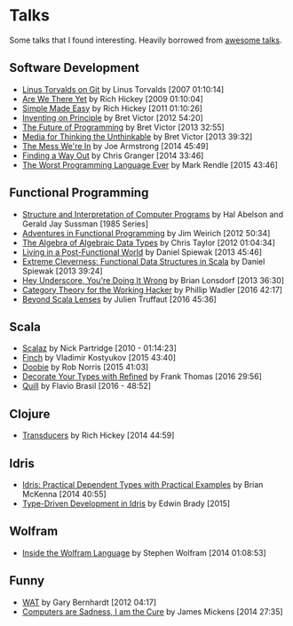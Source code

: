 # Talks

Some talks that I found interesting. Heavily borrowed from [awesome talks](https://github.com/JanVanRyswyck/awesome-talks).

## Software Development

- [Linus Torvalds on Git](https://www.youtube.com/watch?v=4XpnKHJAok8) by Linus Torvalds [2007 01:10:14]
- [Are We There Yet](https://www.infoq.com/presentations/Are-We-There-Yet-Rich-Hickey) by Rich Hickey [2009 01:10:04]
- [Simple Made Easy](https://www.infoq.com/presentations/Simple-Made-Easy) by Rich Hickey [2011 01:10:26]
- [Inventing on Principle](https://vimeo.com/36579366) by Bret Victor [2012 54:20]
- [The Future of Programming](https://vimeo.com/71278954) by Bret Victor [2013 32:55]
- [Media for Thinking the Unthinkable](http://worrydream.com/MediaForThinkingTheUnthinkable/) by Bret Victor [2013 39:32]
- [The Mess We're In](https://www.youtube.com/watch?v=lKXe3HUG2l4&list=UU_QIfHvN9auy2CoOdSfMWDw) by Joe Armstrong [2014 45:49]
- [Finding a Way Out](https://www.infoq.com/presentations/reimagining-software) by Chris Granger [2014 33:46]
- [The Worst Programming Language Ever](https://www.infoq.com/presentations/worst-programming-language) by Mark Rendle [2015 43:46]


## Functional Programming

- [Structure and Interpretation of Computer Programs](http://groups.csail.mit.edu/mac/classes/6.001/abelson-sussman-lectures/) by Hal Abelson and Gerald Jay Sussman [1985 Series]
- [Adventures in Functional Programming](https://vimeo.com/45140590) by Jim Weirich [2012 50:34]
- [The Algebra of Algebraic Data Types](https://www.youtube.com/watch?v=YScIPA8RbVE) by Chris Taylor [2012 01:04:34]
- [Living in a Post-Functional World](https://www.infoq.com/presentations/post-functional-scala-clojure-haskell) by Daniel Spiewak [2013 45:46]
- [Extreme Cleverness: Functional Data Structures in Scala](https://www.youtube.com/watch?v=pNhBQJN44YQ) by Daniel Spiewak [2013 39:24]
- [Hey Underscore, You're Doing It Wrong](https://www.youtube.com/watch?v=m3svKOdZijA) by Brian Lonsdorf [2013 36:30]
- [Category Theory for the Working Hacker](https://www.infoq.com/presentations/category-theory-propositions-principle?utm_source=infoq&utm_medium=popular_widget&utm_campaign=popular_content_list&utm_content=homepage) by Phillip Wadler [2016 42:17]
- [Beyond Scala Lenses](https://www.youtube.com/watch?v=6nyGVgGEKdA) by Julien Truffaut [2016 45:36]

## Scala

- [Scalaz](https://vimeo.com/10482466) by Nick Partridge [2010 - 01:14:23]
- [Finch](https://skillsmatter.com/skillscasts/6876-finch-your-rest-api-as-a-monad) by Vladimir Kostyukov [2015 43:40]
- [Doobie](https://www.youtube.com/watch?v=M5MF6M7FHPo) by Rob Norris [2015 41:03]
- [Decorate Your Types with Refined](https://www.youtube.com/watch?v=zExb9x3fzKs) by Frank Thomas [2016 29:56]
- [Quill](https://www.youtube.com/watch?v=nqSYccoSeio) by Flavio Brasil [2016 - 48:52]

## Clojure

- [Transducers](https://www.youtube.com/watch?v=6mTbuzafcII&index=5&list=PLcGKfGEEONaDFE_9BeCN1-q3LCqTSGL_q) by Rich Hickey [2014 44:59]


## Idris

- [Idris: Practical Dependent Types with Practical Examples](https://www.youtube.com/watch?v=4i7KrG1Afbk&index=12&list=PLcGKfGEEONaDFE_9BeCN1-q3LCqTSGL_q) by Brian McKenna [2014 40:55]
- [Type-Driven Development in Idris](https://www.youtube.com/watch?v=X36ye-1x_HQ) by Edwin Brady [2015]


## Wolfram

- [Inside the Wolfram Language](https://www.youtube.com/watch?v=EjCWdsrVcBM&index=4&list=PLcGKfGEEONaDFE_9BeCN1-q3LCqTSGL_q) by Stephen Wolfram [2014 01:08:53]


## Funny

- [WAT](https://www.destroyallsoftware.com/talks/wat) by Gary Bernhardt [2012 04:17]
- [Computers are Sadness, I am the Cure](https://vimeo.com/95066828) by James Mickens [2014 27:35]
